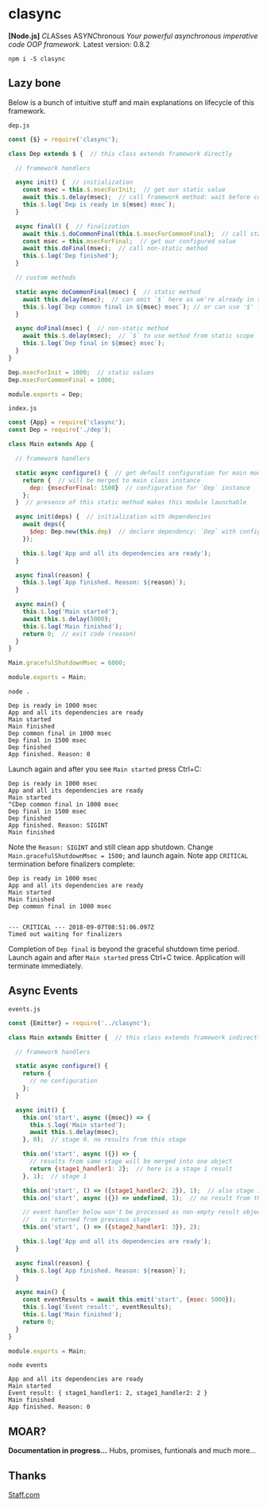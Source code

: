 
# clasync
**[Node.js]** *CL*ASses AS*YNC*hronous
*Your powerful asynchronous imperative code OOP framework.*
Latest version: 0.8.2

`npm i -S clasync`

## Lazy bone
Below is a bunch of intuitive stuff and main explanations on lifecycle of this framework.

`dep.js`
```js
const {$} = require('clasync');

class Dep extends $ {  // this class extends framework directly

  // framework handlers

  async init() {  // initialization
    const msec = this.$.msecForInit;  // get our static value
    await this.$.delay(msec);  // call framework method: wait before continue
    this.$.log(`Dep is ready in ${msec} msec`);
  }

  async final() {  // finalization
    await this.$.doCommonFinal(this.$.msecForCommonFinal);  // call static method
    const msec = this.msecForFinal;  // get our configured value
    await this.doFinal(msec);  // call non-static method
    this.$.log('Dep finished');
  }

  // custom methods

  static async doCommonFinal(msec) {  // static method
    await this.delay(msec);  // can omit `$` here as we're already in static scope
    this.$.log(`Dep common final in ${msec} msec`); // or can use '$' for portability
  }

  async doFinal(msec) {  // non-static method
    await this.$.delay(msec);  // `$` to use method from static scope
    this.$.log(`Dep final in ${msec} msec`);
  }
}

Dep.msecForInit = 1000;  // static values
Dep.msecForCommonFinal = 1000;

module.exports = Dep;
```

`index.js`
```js
const {App} = require('clasync');
const Dep = require('./dep');

class Main extends App {

  // framework handlers

  static async configure() {  // get default configuration for main module
    return {  // will be merged to main class instance
      dep: {msecForFinal: 1500}  // configuration for `Dep` instance
    };
  }  // presence of this static method makes this module launchable

  async init(deps) {  // initialization with dependencies
    await deps({
      $dep: Dep.new(this.dep)  // declare dependency: `Dep` with configuration
    });

    this.$.log('App and all its dependencies are ready');
  }

  async final(reason) {
    this.$.log(`App finished. Reason: ${reason}`);
  }

  async main() {
    this.$.log('Main started');
    await this.$.delay(5000);
    this.$.log('Main finished');
    return 0;  // exit code (reason)
  }
}

Main.gracefulShutdownMsec = 6000;

module.exports = Main;
```
`node .`
```
Dep is ready in 1000 msec
App and all its dependencies are ready
Main started
Main finished
Dep common final in 1000 msec
Dep final in 1500 msec
Dep finished
App finished. Reason: 0
```
Launch again and after you see `Main started` press Ctrl+C:
```
Dep is ready in 1000 msec
App and all its dependencies are ready
Main started
^CDep common final in 1000 msec
Dep final in 1500 msec
Dep finished
App finished. Reason: SIGINT
Main finished
```
Note the `Reason: SIGINT` and still clean app shutdown.
Change `Main.gracefulShutdownMsec = 1500;` and launch again. Note app `CRITICAL` termination before finalizers complete:
```
Dep is ready in 1000 msec
App and all its dependencies are ready
Main started
Main finished
Dep common final in 1000 msec


--- CRITICAL --- 2018-09-07T08:51:06.097Z
Timed out waiting for finalizers
```
Completion of `Dep final` is beyond the graceful shutdown time period.
Launch again and after `Main started` press Ctrl+C twice. Application will terminate immediately.

## Async Events
`events.js`
```js
const {Emitter} = require('../clasync');

class Main extends Emitter {  // this class extends framework indirectly

  // framework handlers

  static async configure() {
    return {
      // no configuration
    };
  }

  async init() {
    this.on('start', async ({msec}) => {
      this.$.log('Main started');
      await this.$.delay(msec);
    }, 0);  // stage 0. no results from this stage

    this.on('start', async ({}) => {
      // results from same stage will be merged into one object
      return {stage1_handler1: 2};  // here is a stage 1 result
    }, 1);  // stage 1

    this.on('start', () => ({stage1_handler2: 2}), 1);  // also stage 1: sync handler
    this.on('start', async ({}) => undefined, 1);  // no result from this stage 1 async handler

    // event handler below won't be processed as non-empty result object
    //   is returned from previous stage
    this.on('start', () => ({stage2_handler1: 3}), 2);

    this.$.log('App and all its dependencies are ready');
  }

  async final(reason) {
    this.$.log(`App finished. Reason: ${reason}`);
  }

  async main() {
    const eventResults = await this.emit('start', {msec: 5000});
    this.$.log('Event result:', eventResults);
    this.$.log('Main finished');
    return 0;
  }
}

module.exports = Main;
```
`node events`
```
App and all its dependencies are ready
Main started
Event result: { stage1_handler1: 2, stage1_handler2: 2 }
Main finished
App finished. Reason: 0
```

## MOAR?
**Documentation in progress...** Hubs, promises, funtionals and much more...

## Thanks
[Staff.com](https://staff.com/)
